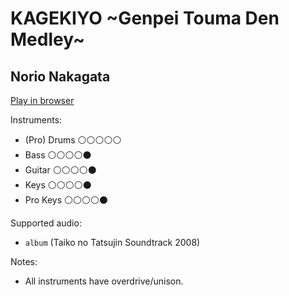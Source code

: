 # KAGEKIYO ~Genpei Touma Den Medley~

## Norio Nakagata


[Play in browser](http://pages.cs.wisc.edu/~tolly/customs/?title=kagekiyo&artist=game-soundtracks)

Instruments:

  * (Pro) Drums ⚪️⚪️⚪️⚪️⚪️
  * Bass ⚪️⚪️⚪️⚪️⚫️
  * Guitar ⚪️⚪️⚪️⚪️⚫️
  * Keys ⚪️⚪️⚪️⚪️⚫️
  * Pro Keys ⚪️⚪️⚪️⚪️⚫️

Supported audio:

  * `album` (Taiko no Tatsujin Soundtrack 2008)

Notes:

  * All instruments have overdrive/unison.

